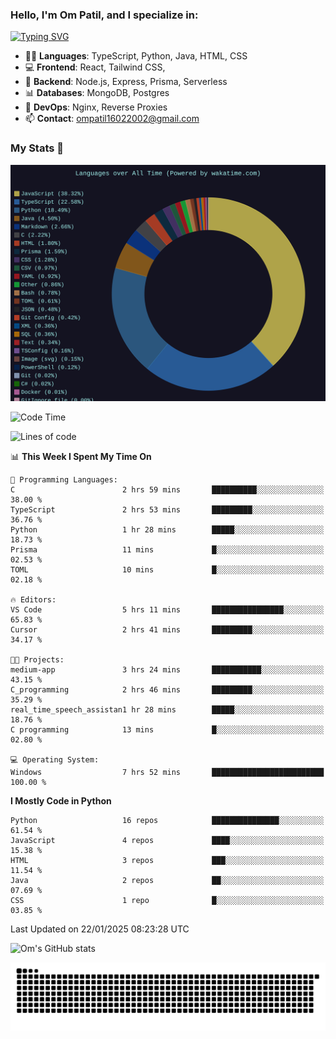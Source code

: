 <h3>Hello, I'm Om Patil, and I specialize in:</h3>

[![Typing SVG](https://readme-typing-svg.demolab.com?font=Fira+Code&pause=1000&color=00F7F6&width=435&lines=Full+Stack+Developer;Node.js+Backend+Developer;React+Frontend+Developer)](https://git.io/typing-svg)

<ul>
  <li>👨‍💻 <strong>Languages</strong>: TypeScript, Python, Java, HTML, CSS</li>
  <li>💻 <strong>Frontend</strong>: React, Tailwind CSS,  </li>
  <li>🦄 <strong>Backend</strong>: Node.js, Express, Prisma, Serverless </li>
  <li>📊 <strong>Databases</strong>: MongoDB, Postgres</li>
  <li>🚀 <strong>DevOps</strong>: Nginx, Reverse Proxies</li>
  <li>📫 <strong>Contact</strong>: <a href="mailto:ompatil16022002@gmail.com">ompatil16022002@gmail.com</a></li>
</ul>


<h3>My Stats 💯</h3>

<img src="wakatime-stats.svg" alt="Wakatime Stats" width="600"/>

<!--  [![Top Langs](https://github-readme-stats.vercel.app/api/top-langs/?username=9OmP&layout=compact&theme=radical)](https://github.com/anuraghazra/github-readme-stats) -->

<!--START_SECTION:waka-->
![Code Time](http://img.shields.io/badge/Code%20Time-125%20hrs%2056%20mins-blue)

![Lines of code](https://img.shields.io/badge/From%20Hello%20World%20I%27ve%20Written-1.5%20million%20lines%20of%20code-blue)

📊 **This Week I Spent My Time On** 

```text
💬 Programming Languages: 
C                        2 hrs 59 mins       ██████████░░░░░░░░░░░░░░░   38.00 % 
TypeScript               2 hrs 53 mins       █████████░░░░░░░░░░░░░░░░   36.76 % 
Python                   1 hr 28 mins        █████░░░░░░░░░░░░░░░░░░░░   18.73 % 
Prisma                   11 mins             █░░░░░░░░░░░░░░░░░░░░░░░░   02.53 % 
TOML                     10 mins             █░░░░░░░░░░░░░░░░░░░░░░░░   02.18 % 

🔥 Editors: 
VS Code                  5 hrs 11 mins       ████████████████░░░░░░░░░   65.83 % 
Cursor                   2 hrs 41 mins       █████████░░░░░░░░░░░░░░░░   34.17 % 

🐱‍💻 Projects: 
medium-app               3 hrs 24 mins       ███████████░░░░░░░░░░░░░░   43.15 % 
C_programming            2 hrs 46 mins       █████████░░░░░░░░░░░░░░░░   35.29 % 
real_time_speech_assistan1 hr 28 mins        █████░░░░░░░░░░░░░░░░░░░░   18.76 % 
C programming            13 mins             █░░░░░░░░░░░░░░░░░░░░░░░░   02.80 % 

💻 Operating System: 
Windows                  7 hrs 52 mins       █████████████████████████   100.00 % 
```

**I Mostly Code in Python** 

```text
Python                   16 repos            ███████████████░░░░░░░░░░   61.54 % 
JavaScript               4 repos             ████░░░░░░░░░░░░░░░░░░░░░   15.38 % 
HTML                     3 repos             ███░░░░░░░░░░░░░░░░░░░░░░   11.54 % 
Java                     2 repos             ██░░░░░░░░░░░░░░░░░░░░░░░   07.69 % 
CSS                      1 repo              █░░░░░░░░░░░░░░░░░░░░░░░░   03.85 % 
```




 Last Updated on 22/01/2025 08:23:28 UTC
<!--END_SECTION:waka-->

![Om's GitHub stats](https://github-readme-stats.vercel.app/api?username=9OmP&show_icons=true&theme=radical)

![snake gif](https://github.com/9OmP/9OmP/blob/output/github-contribution-grid-snake-dark.svg)


